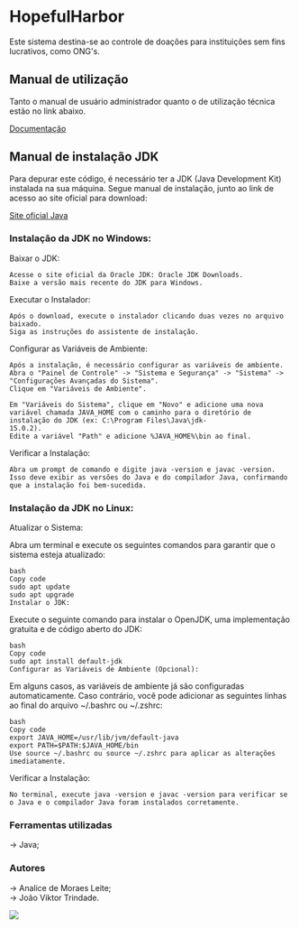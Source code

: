 # HopefulHarbor

 Este sistema destina-se ao controle de doações para instituições sem fins lucrativos, como ONG's.
      
<h2>Manual de utilização</h2>

<p>Tanto o manual de usuário administrador quanto o de utilização técnica estão no link abaixo.</p>
<a href= "https://github.com/marisangila/LOPR-2023-2/blob/main/SA/projeto_doacoes-main/Manual.pdf">Documentação</a>

<h2>Manual de instalação JDK </h2> 

<p>Para depurar este código, é necessário ter a JDK (Java Development Kit) instalada na sua máquina. Segue manual de instalação, junto ao link de acesso ao site oficial para download: </p>
<a href = "https://www.java.com/pt-BR/download/manual.jsp">Site oficial Java</a>
   
<h3>Instalação da JDK no Windows: </h3> 
          
   Baixar o JDK:
    
    Acesse o site oficial da Oracle JDK: Oracle JDK Downloads.
    Baixe a versão mais recente do JDK para Windows.
    
   Executar o Instalador:
    
    Após o download, execute o instalador clicando duas vezes no arquivo baixado.
    Siga as instruções do assistente de instalação.
    
   Configurar as Variáveis de Ambiente:
    
    Após a instalação, é necessário configurar as variáveis de ambiente.
    Abra o "Painel de Controle" -> "Sistema e Segurança" -> "Sistema" -> "Configurações Avançadas do Sistema".
    Clique em "Variáveis de Ambiente".
    
    Em "Variáveis do Sistema", clique em "Novo" e adicione uma nova variável chamada JAVA_HOME com o caminho para o diretório de instalação do JDK (ex: C:\Program Files\Java\jdk- 
    15.0.2).
    Edite a variável "Path" e adicione %JAVA_HOME%\bin ao final.
    
   Verificar a Instalação:
    
    Abra um prompt de comando e digite java -version e javac -version. Isso deve exibir as versões do Java e do compilador Java, confirmando que a instalação foi bem-sucedida.
    
   <h3>Instalação da JDK no Linux:</h3>
    
   Atualizar o Sistema:
    
   Abra um terminal e execute os seguintes comandos para garantir que o sistema esteja atualizado:

    bash
    Copy code
    sudo apt update
    sudo apt upgrade
    Instalar o JDK:
    
   Execute o seguinte comando para instalar o OpenJDK, uma implementação gratuita e de código aberto do JDK:

    bash
    Copy code
    sudo apt install default-jdk
    Configurar as Variáveis de Ambiente (Opcional):
    
   Em alguns casos, as variáveis de ambiente já são configuradas automaticamente. Caso contrário, você pode adicionar as seguintes linhas ao final do arquivo ~/.bashrc ou 
   ~/.zshrc:

    bash
    Copy code
    export JAVA_HOME=/usr/lib/jvm/default-java
    export PATH=$PATH:$JAVA_HOME/bin
    Use source ~/.bashrc ou source ~/.zshrc para aplicar as alterações imediatamente.

   Verificar a Instalação:

    No terminal, execute java -version e javac -version para verificar se o Java e o compilador Java foram instalados corretamente.

   <h3>Ferramentas utilizadas</h3>

   -> Java; 

   <h3>Autores</h3>
   
   -> Analice de Moraes Leite; <br>
   -> João Viktor Trindade.

   <img src= "https://img.shields.io/badge/Status-Completed-green"/>







  

